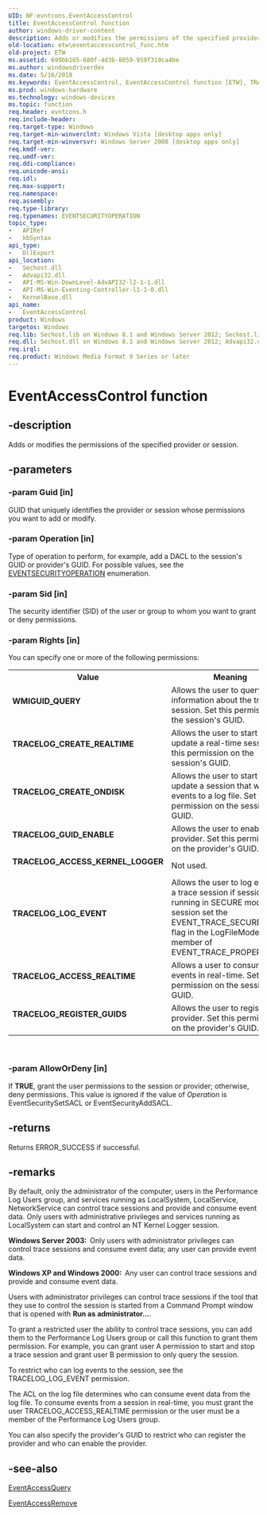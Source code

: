 ```yaml
---
UID: NF:evntcons.EventAccessControl
title: EventAccessControl function
author: windows-driver-content
description: Adds or modifies the permissions of the specified provider or session.
old-location: etw\eventaccesscontrol_func.htm
old-project: ETW
ms.assetid: 699bb165-680f-4d3b-8859-959f319ca4be
ms.author: windowsdriverdev
ms.date: 5/16/2018
ms.keywords: EventAccessControl, EventAccessControl function [ETW], TRACELOG_ACCESS_KERNEL_LOGGER, TRACELOG_ACCESS_REALTIME, TRACELOG_CREATE_ONDISK, TRACELOG_CREATE_REALTIME, TRACELOG_GUID_ENABLE, TRACELOG_LOG_EVENT, TRACELOG_REGISTER_GUIDS, WMIGUID_QUERY, base.eventaccesscontrol_func, etw.eventaccesscontrol_func, evntcons/EventAccessControl
ms.prod: windows-hardware
ms.technology: windows-devices
ms.topic: function
req.header: evntcons.h
req.include-header: 
req.target-type: Windows
req.target-min-winverclnt: Windows Vista [desktop apps only]
req.target-min-winversvr: Windows Server 2008 [desktop apps only]
req.kmdf-ver: 
req.umdf-ver: 
req.ddi-compliance: 
req.unicode-ansi: 
req.idl: 
req.max-support: 
req.namespace: 
req.assembly: 
req.type-library: 
req.typenames: EVENTSECURITYOPERATION
topic_type:
-	APIRef
-	kbSyntax
api_type:
-	DllExport
api_location:
-	Sechost.dll
-	Advapi32.dll
-	API-MS-Win-DownLevel-AdvAPI32-l2-1-1.dll
-	API-MS-Win-Eventing-Controller-l1-1-0.dll
-	KernelBase.dll
api_name:
-	EventAccessControl
product: Windows
targetos: Windows
req.lib: Sechost.lib on Windows 8.1 and Windows Server 2012; Sechost.lib on Windows 8.1 and Windows Server 2012 R2; Advapi32.lib on Windows 8, Windows Server 2012, Windows 7, Windows Server 2008 R2, Windows Server 2008 and Windows Vista
req.dll: Sechost.dll on Windows 8.1 and Windows Server 2012; Advapi32.dll on Windows 8, Windows Server 2012, Windows 7, Windows Server 2008 R2, Windows Server 2008 and Windows Vista
req.irql: 
req.product: Windows Media Format 9 Series or later
---
```


# EventAccessControl function


## -description


Adds or modifies the permissions of the specified provider or session.


## -parameters




### -param Guid [in]

GUID that uniquely identifies the provider or session whose permissions you want to add or modify.


### -param Operation [in]

Type of operation to perform, for example, add a DACL to the session's GUID or provider's GUID. For 
      possible values, see the <a href="https://msdn.microsoft.com/81f6cf07-2705-4075-b085-d5aebba17121">EVENTSECURITYOPERATION</a> 
      enumeration.


### -param Sid [in]

The security identifier (SID) of the user  or group to whom you want to grant or deny permissions.


### -param Rights [in]

You can specify one or more of the following permissions:

<table>
<tr>
<th>Value</th>
<th>Meaning</th>
</tr>
<tr>
<td width="40%"><a id="WMIGUID_QUERY"></a><a id="wmiguid_query"></a><dl>
<dt><b>WMIGUID_QUERY</b></dt>
</dl>
</td>
<td width="60%">
Allows the user to query information about the trace session. Set this permission on the session's 
        GUID.

</td>
</tr>
<tr>
<td width="40%"><a id="TRACELOG_CREATE_REALTIME"></a><a id="tracelog_create_realtime"></a><dl>
<dt><b>TRACELOG_CREATE_REALTIME</b></dt>
</dl>
</td>
<td width="60%">
Allows the user to start or update a real-time session. Set this permission on the session's GUID.

</td>
</tr>
<tr>
<td width="40%"><a id="TRACELOG_CREATE_ONDISK"></a><a id="tracelog_create_ondisk"></a><dl>
<dt><b>TRACELOG_CREATE_ONDISK</b></dt>
</dl>
</td>
<td width="60%">
Allows the user to start or update a session that writes events  to a log file. Set this permission on 
        the session's GUID.

</td>
</tr>
<tr>
<td width="40%"><a id="TRACELOG_GUID_ENABLE"></a><a id="tracelog_guid_enable"></a><dl>
<dt><b>TRACELOG_GUID_ENABLE</b></dt>
</dl>
</td>
<td width="60%">
Allows the user to enable the provider. Set this permission on the provider's GUID.

</td>
</tr>
<tr>
<td width="40%"><a id="TRACELOG_ACCESS_KERNEL_LOGGER"></a><a id="tracelog_access_kernel_logger"></a><dl>
<dt><b>TRACELOG_ACCESS_KERNEL_LOGGER</b></dt>
</dl>
</td>
<td width="60%">
Not used.

</td>
</tr>
<tr>
<td width="40%"><a id="TRACELOG_LOG_EVENT"></a><a id="tracelog_log_event"></a><dl>
<dt><b>TRACELOG_LOG_EVENT</b></dt>
</dl>
</td>
<td width="60%">
Allows the user to log events to a trace session if session is running in  SECURE mode (the session set 
        the EVENT_TRACE_SECURE_MODE flag in the LogFileMode member of EVENT_TRACE_PROPERTIES).

</td>
</tr>
<tr>
<td width="40%"><a id="TRACELOG_ACCESS_REALTIME"></a><a id="tracelog_access_realtime"></a><dl>
<dt><b>TRACELOG_ACCESS_REALTIME</b></dt>
</dl>
</td>
<td width="60%">
Allows a user to consume events in real-time. Set this permission on the session's GUID.

</td>
</tr>
<tr>
<td width="40%"><a id="TRACELOG_REGISTER_GUIDS"></a><a id="tracelog_register_guids"></a><dl>
<dt><b>TRACELOG_REGISTER_GUIDS</b></dt>
</dl>
</td>
<td width="60%">
Allows the user to register the provider.  Set this permission on the provider's GUID.

</td>
</tr>
</table>
 


### -param AllowOrDeny [in]

If <b>TRUE</b>, grant the user permissions to the session or provider; otherwise, deny 
      permissions. This value is ignored if the value of <i>Operation</i> is EventSecuritySetSACL 
      or EventSecurityAddSACL.


## -returns



Returns ERROR_SUCCESS if successful.




## -remarks



By default, only the administrator of the computer, users in the Performance Log Users group, and services 
     running as LocalSystem, LocalService, NetworkService can control trace sessions and provide and consume event 
     data. Only users with administrative privileges and services running as LocalSystem can start and control an 
     NT Kernel Logger session.

<b>Windows Server 2003:  </b>Only users with administrator privileges can control trace sessions and consume event data; any user can provide event data.

<b>Windows XP and Windows 2000:  </b>Any user can control trace sessions and provide and consume event data.

Users with administrator privileges can control trace sessions if the tool that they use to control the session 
     is started from a Command Prompt window that is opened with 
     <b>Run as administrator...</b>.

To grant a restricted user the ability to control trace sessions, you can add them to the Performance Log Users 
    group or call this function to grant them permission. For example, you can grant user A permission to start and 
    stop a trace session and grant user B permission to only query the session.

To restrict who can log events to the session, see the TRACELOG_LOG_EVENT permission.

The ACL on the log file determines who can consume event data from the log file. To consume events from a 
    session in real-time, you must grant the user TRACELOG_ACCESS_REALTIME permission or the user must be a member of 
    the Performance Log Users group.

You can also specify the provider's GUID to restrict who can register the provider and who can enable the 
    provider.




## -see-also




<a href="https://msdn.microsoft.com/21c87137-0e8f-43d1-9dad-9f2b4fc591a3">EventAccessQuery</a>



<a href="https://msdn.microsoft.com/9f25f163-046c-41b0-82f9-0b214b74b87e">EventAccessRemove</a>
 

 

